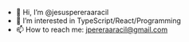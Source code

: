 - 👋 Hi, I’m @jesuspereraaracil
- 👀 I’m interested in TypeScript/React/Programming
- 📫 How to reach me: jpereraaracil@gmail.com
<!-- - 🌱 I’m currently learning  -->
<!-- - 💞️ I’m looking to collaborate on -->
<!---
jesuspereraaracil/jesuspereraaracil is a ✨ special ✨ repository because its `README.md` (this file) appears on your GitHub profile.
You can click the Preview link to take a look at your changes.
--->
